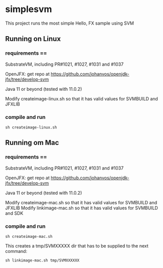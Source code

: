 # simplesvm

This project runs the most simple Hello, FX sample using SVM

## Running on Linux

### requirements ==

SubstrateVM, including PR#1021, #1027, #1031 and #1037

OpenJFX: get repo at https://github.com/johanvos/openjdk-jfx/tree/develop-svm

Java 11 or beyond (tested with 11.0.2)

Modify createimage-linux.sh so that it has valid values for SVMBUILD and JFXLIB

### compile and run

`sh createimage-linux.sh`

## Running om Mac

### requirements ==

SubstrateVM, including PR#1021, #1027, #1031 and #1037

OpenJFX: get repo at https://github.com/johanvos/openjdk-jfx/tree/develop-svm

Java 11 or beyond (tested with 11.0.2)

Modify createimage-mac.sh so that it has valid values for SVMBUILD and JFXLIB
Modify linkimage-mac.sh so that it has valid values for SVMBUILD and SDK

### compile and run

`sh createimage-mac.sh`

This creates a tmp/SVMXXXXX dir that has to be supplied to the next command:

`sh linkimage-mac.sh tmp/SVMXXXXXX`

